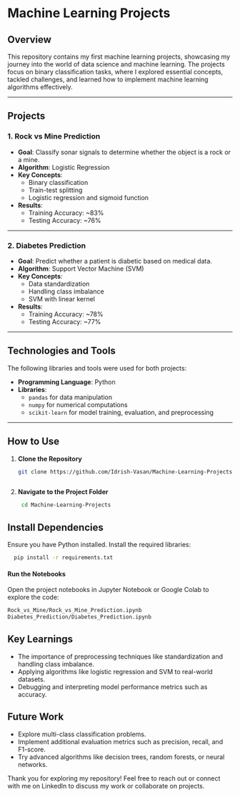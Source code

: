 # Machine Learning Projects

## Overview

This repository contains my first machine learning projects, showcasing my journey into the world of data science and machine learning. The projects focus on binary classification tasks, where I explored essential concepts, tackled challenges, and learned how to implement machine learning algorithms effectively.

---

## Projects

### 1. Rock vs Mine Prediction

- **Goal**: Classify sonar signals to determine whether the object is a rock or a mine.
- **Algorithm**: Logistic Regression
- **Key Concepts**:  
  - Binary classification  
  - Train-test splitting  
  - Logistic regression and sigmoid function  
- **Results**:  
  - Training Accuracy: ~83%  
  - Testing Accuracy: ~76%  


---

### 2. Diabetes Prediction

- **Goal**: Predict whether a patient is diabetic based on medical data.
- **Algorithm**: Support Vector Machine (SVM)
- **Key Concepts**:  
  - Data standardization  
  - Handling class imbalance  
  - SVM with linear kernel  
- **Results**:  
  - Training Accuracy: ~78%  
  - Testing Accuracy: ~77%  


---

## Technologies and Tools

The following libraries and tools were used for both projects:

- **Programming Language**: Python
- **Libraries**:  
  - `pandas` for data manipulation  
  - `numpy` for numerical computations  
  - `scikit-learn` for model training, evaluation, and preprocessing  

---

## How to Use

1. **Clone the Repository**  
   ```bash
   git clone https://github.com/Idrish-Vasan/Machine-Learning-Projects.git
 
2. **Navigate to the Project Folder**
   ```bash
    cd Machine-Learning-Projects

## Install Dependencies
Ensure you have Python installed. Install the required libraries:
```bash
  pip install -r requirements.txt
```

#### Run the Notebooks
Open the project notebooks in Jupyter Notebook or Google Colab to explore the code:
```bash
Rock_vs_Mine/Rock_vs_Mine_Prediction.ipynb
Diabetes_Prediction/Diabetes_Prediction.ipynb
````
## Key Learnings
- The importance of preprocessing techniques like standardization and handling class imbalance.
- Applying algorithms like logistic regression and SVM to real-world datasets.
- Debugging and interpreting model performance metrics such as accuracy.

## Future Work
- Explore multi-class classification problems.
- Implement additional evaluation metrics such as precision, recall, and F1-score.
- Try advanced algorithms like decision trees, random forests, or neural networks.

Thank you for exploring my repository! Feel free to reach out or connect with me on LinkedIn to discuss my work or collaborate on projects.

